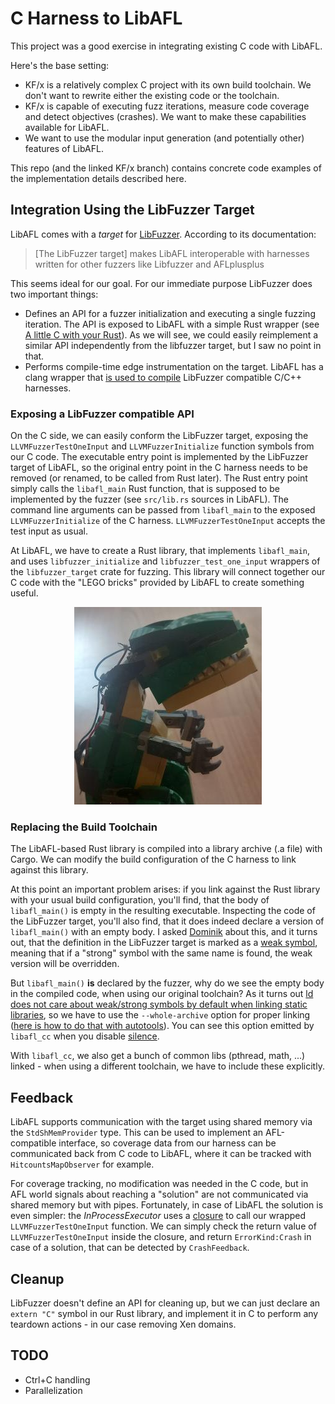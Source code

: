 C Harness to LibAFL
===================

This project was a good exercise in integrating existing C code with LibAFL.

Here's the base setting:
* KF/x is a relatively complex C project with its own build toolchain. We don't want to rewrite either the existing code or the toolchain.
* KF/x is capable of executing fuzz iterations, measure code coverage and detect objectives (crashes). We want to make these capabilities available for LibAFL.
* We want to use the modular input generation (and potentially other) features of LibAFL.

This repo (and the linked KF/x branch) contains concrete code examples of the implementation details described here.

Integration Using the LibFuzzer Target
--------------------------------------

LibAFL comes with a _target_ for [LibFuzzer](https://llvm.org/docs/LibFuzzer.html). According to its documentation:

> [The LibFuzzer target] makes LibAFL interoperable with harnesses written for other fuzzers like Libfuzzer and AFLplusplus

This seems ideal for our goal. For our immediate purpose LibFuzzer does two important things:

- Defines an API for a fuzzer initialization and executing a single fuzzing iteration. The API is exposed to LibAFL with a simple Rust wrapper (see [A little C with your Rust](https://docs.rust-embedded.org/book/interoperability/c-with-rust.html)). As we will see, we could easily reimplement a similar API independently from the libfuzzer target, but I saw no point in that. 
- Performs compile-time edge instrumentation on the target. LibAFL has a clang wrapper that [is used to compile](https://github.com/AFLplusplus/LibAFL/blob/main/fuzzers/libfuzzer_libpng_accounting/src/bin/libafl_cc.rs) LibFuzzer compatible C/C++ harnesses. 

### Exposing a LibFuzzer compatible API

On the C side, we can easily conform the LibFuzzer target, exposing the `LLVMFuzzerTestOneInput` and `LLVMFuzzerInitialize` function symbols from our C code. The executable entry point is implemented by the LibFuzzer target of LibAFL, so the original entry point in the C harness needs to be removed (or renamed, to be called from Rust later). The Rust entry point simply calls the `libafl_main` Rust function, that is supposed to be implemented by the fuzzer (see `src/lib.rs` sources in LibAFL). The command line arguments can be passed from `libafl_main` to the exposed `LLVMFuzzerInitialize` of the C harness. `LLVMFuzzerTestOneInput` accepts the test input as usual. 

At LibAFL, we have to create a Rust library, that implements `libafl_main`, and uses `libfuzzer_initialize` and `libfuzzer_test_one_input` wrappers of the `libfuzzer_target` crate for fuzzing. This library will connect together our C code with the "LEGO bricks" provided by LibAFL to create something useful.  

<p align="center">
  <img alt="Morzsi, the electronics-LEGO hybrid t-rex of our family" src="https://raw.githubusercontent.com/v-p-b/libfuzzer_kfx/main/img/morzsi.jpg">
</p>

### Replacing the Build Toolchain

The LibAFL-based Rust library is compiled into a library archive (.a file) with Cargo. We can modify the build configuration of the C harness to link against this library.

At this point an important problem arises: if you link against the Rust library with your usual build configuration, you'll find, that the body of `libafl_main()` is empty in the resulting executable. Inspecting the code of the LibFuzzer target, you'll also find, that it does indeed declare a version of `libafl_main()` with an empty body. I asked [Dominik](https://twitter.com/domenuk) about this, and it turns out, that the definition in the LibFuzzer target is marked as a [weak symbol](https://witekio.com/blog/gcc-weak-symbols/), meaning that if a "strong" symbol with the same name is found, the weak version will be overridden. 

But `libafl_main()` __is__ declared by the fuzzer, why do we see the empty body in the compiled code, when using our original toolchain? As it turns out [ld does not care about weak/strong symbols by default when linking static libraries](https://stackoverflow.com/a/37191811), so we have to use the `--whole-archive` option for proper linking ([here is how to do that with autotools](https://stackoverflow.com/questions/22210903/autotools-and-wl-whole-archive)). You can see this option emitted by `libafl_cc` when you disable [silence](https://docs.rs/libafl_cc/0.4.0/libafl_cc/trait.CompilerWrapper.html#tymethod.silence).

With `libafl_cc`, we also get a bunch of common libs (pthread, math, ...) linked - when using a different toolchain, we have to include these explicitly.

Feedback
--------

LibAFL supports communication with the target using shared memory via the `StdShMemProvider` type. This can be used to implement an AFL-compatible interface, so coverage data from our harness can be communicated back from C code to LibAFL, where it can be tracked with `HitcountsMapObserver` for example. 

For coverage tracking, no modification was needed in the C code, but in AFL world signals about reaching a "solution" are not communicated via shared memory but with pipes. Fortunately, in case of LibAFL the solution is even simpler: the _InProcessExecutor_ uses a [closure](https://doc.rust-lang.org/book/ch13-01-closures.html) to call our wrapped `LLVMFuzzerTestOneInput` function. We can simply check the return value of `LLVMFuzzerTestOneInput` inside the closure, and return `ErrorKind:Crash` in case of a solution, that can be detected by `CrashFeedback`.

Cleanup
-------

LibFuzzer doesn't define an API for cleaning up, but we can just declare an `extern "C"` symbol in our Rust library, and implement it in C to perform any teardown actions - in our case removing Xen domains. 

TODO
----

- Ctrl+C handling
- Parallelization

